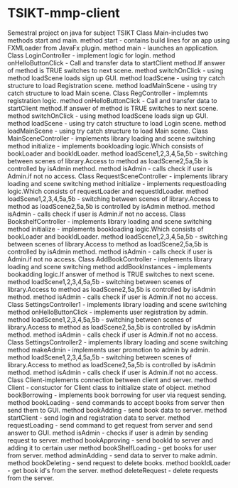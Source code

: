 # TSIKT-mmp-client
Semestral project on java for subject TSIKT
Class Main-includes two methods start and main. 
      method start - contains build lines for an app using FXMLoader from JavaFx plugin.
      method main - launches an application.
Class LoginController - implement logic for login.
      method onHelloButtonClick - Call and transfer data to startClient method.If answer of method is TRUE switches to next scene.
      method switchOnClick - using method loadScene loads sign up GUI.
      method loadScene - using try catch structure to load Registration scene.
      method loadMainScene - using try catch structure to load Main scene.
Class RegController - implemnts registration logic.
      method onHelloButtonClick - Call and transfer data to startClient method.If answer of method is TRUE switches to next scene.
      method switchOnClick - using method loadScene loads sign up GUI.
      method loadScene - using try catch structure to load Login scene.
      method loadMainScene - using try catch structure to load Main scene.
Class MainSceneController - implements library loading and scene switching
      method initialize - implements bookloading logic.Which consists of bookLoader and bookIdLoader.
      method loadScene1,2,3,4,5a,5b - switching between scenes of library.Access to method as loadScene2,5a,5b  is controlled by isAdmin method.
      method isAdmin - calls check if user is Admin.if not no access.
Class RequestSceneController - implements library loading and scene switching
      method initialize - implements requestloading logic.Which consists of requestLoader and requestIdLoader.
      method loadScene1,2,3,4,5a,5b - switching between scenes of library.Access to method as loadScene2,5a,5b  is controlled by isAdmin method.
      method isAdmin - calls check if user is Admin.if not no access.
Class BookshelfController - implements library loading and scene switching
      method initialize - implements bookloading logic.Which consists of bookLoader and bookIdLoader.
      method loadScene1,2,3,4,5a,5b - switching between scenes of library.Access to method as loadScene2,5a,5b  is controlled by isAdmin method.
      method isAdmin - calls check if user is Admin.if not no access.
Class AddBookController - implements library loading and scene switching
      method addBookInstances - implements bookadding logic.If answer of method is TRUE switches to next scene.
      method loadScene1,2,3,4,5a,5b - switching between scenes of library.Access to method as loadScene2,5a,5b  is controlled by isAdmin method.
      method isAdmin - calls check if user is Admin.if not no access.
Class SettingsController1 - implements library loading and scene switching
      method onHelloButtonClick - implements user registration by admin.
      method loadScene1,2,3,4,5a,5b - switching between scenes of library.Access to method as loadScene2,5a,5b  is controlled by isAdmin method.
      method isAdmin - calls check if user is Admin.if not no access.
Class SettingsController2 - implements library loading and scene switching
      method makeAdmin - implements user promotion to admin by admin.
      method loadScene1,2,3,4,5a,5b - switching between scenes of library.Access to method as loadScene2,5a,5b  is controlled by isAdmin method.
      method isAdmin - calls check if user is Admin.if not no access.
Class Client-implements connection between client and server.
      method Client - constuctor for Client class to initialize state of object.
      method bookBorrowing - implements book borrowing for user via request sending.
      method bookLoading - send commands to accept books from server then send them to GUI.
      method bookAdding - send book data to server.
      method startClient - send login and registration data to server.
      method requestLoading - send command to get request from server and send answer to GUI.
      method isAdmin - checks if user is admin by sending request to server.
      method bookApproving - send bookId to server and adding it to certain user
      method bookShelfLoading - get books for user from server.
      method adminAdding - send data to server to make admin.
      method bookDeleting - send request to delete books.
      method bookIdLoader - get book id's from the server.
      method deleteRequest - delete requests from the server.
